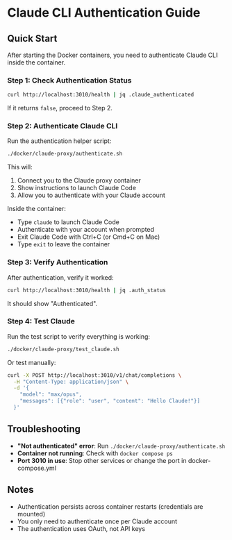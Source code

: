 # Claude CLI Authentication Guide

## Quick Start

After starting the Docker containers, you need to authenticate Claude CLI inside the container.

### Step 1: Check Authentication Status

```bash
curl http://localhost:3010/health | jq .claude_authenticated
```

If it returns `false`, proceed to Step 2.

### Step 2: Authenticate Claude CLI

Run the authentication helper script:

```bash
./docker/claude-proxy/authenticate.sh
```

This will:
1. Connect you to the Claude proxy container
2. Show instructions to launch Claude Code
3. Allow you to authenticate with your Claude account

Inside the container:
- Type `claude` to launch Claude Code
- Authenticate with your account when prompted
- Exit Claude Code with Ctrl+C (or Cmd+C on Mac)
- Type `exit` to leave the container

### Step 3: Verify Authentication

After authentication, verify it worked:

```bash
curl http://localhost:3010/health | jq .auth_status
```

It should show "Authenticated".

### Step 4: Test Claude

Run the test script to verify everything is working:

```bash
./docker/claude-proxy/test_claude.sh
```

Or test manually:

```bash
curl -X POST http://localhost:3010/v1/chat/completions \
  -H "Content-Type: application/json" \
  -d '{
    "model": "max/opus",
    "messages": [{"role": "user", "content": "Hello Claude!"}]
  }'
```

## Troubleshooting

- **"Not authenticated" error**: Run `./docker/claude-proxy/authenticate.sh`
- **Container not running**: Check with `docker compose ps`
- **Port 3010 in use**: Stop other services or change the port in docker-compose.yml

## Notes

- Authentication persists across container restarts (credentials are mounted)
- You only need to authenticate once per Claude account
- The authentication uses OAuth, not API keys